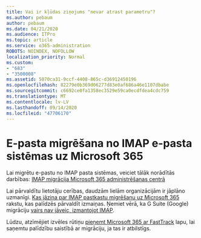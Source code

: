 ```yaml
---
title: Vai ir kļūdas ziņojums "nevar atrast parametru"?
ms.author: pebaum
author: pebaum
ms.date: 04/21/2020
ms.audience: ITPro
ms.topic: article
ms.service: o365-administration
ROBOTS: NOINDEX, NOFOLLOW
localization_priority: Normal
ms.custom:
- "683"
- "3500008"
ms.assetid: 5070ca31-9ccf-4408-865c-d36912450196
ms.openlocfilehash: 82279e0b369d06277d83e0af686a46e1107dbabe
ms.sourcegitcommit: c6692ce0fa1358ec3529e59ca0ecdfdea4cdc759
ms.translationtype: MT
ms.contentlocale: lv-LV
ms.lasthandoff: 09/14/2020
ms.locfileid: "47706170"
---
```

# <a name="migrating-email-from-imap-email-system-to-microsoft-365"></a>E-pasta migrēšana no IMAP e-pasta sistēmas uz Microsoft 365

Lai migrētu e-pastu no IMAP pasta sistēmas, veiciet tālāk norādītās darbības: [IMAP migrācija Microsoft 365 administrēšanas centrā](https://docs.microsoft.com/Exchange/mailbox-migration/migrating-imap-mailboxes/imap-migration-in-the-admin-center)
  
Lai pārvaldītu lietotāju cerības, daudzām lielām organizācijām ir jāplāno uzmanīgi. [Kas jāzina par IMAP pastkastu migrēšanu uz Microsoft 365](https://docs.microsoft.com/Exchange/mailbox-migration/migrating-imap-mailboxes/migrating-imap-mailboxes) rakstu, kas palīdzēs pārvaldīt izmaiņas. Ņemiet vērā, ka G Suite (Google) migrāciju [vairs nav jāveic, izmantojot IMAP](https://docs.microsoft.com/Exchange/mailbox-migration/perform-g-suite-migration).

Lūdzu, atzīmējiet izvēles rūtiņu [pieņemt Microsoft 365 ar FastTrack](https://www.microsoft.com/fasttrack/microsoft-365/office-365) lapu, lai saņemtu palīdzību saistībā ar migrāciju, ja tas ir atbilstīgs.
  
